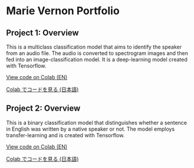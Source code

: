 # **Marie Vernon Portfolio**
## Project 1: Overview
This is a multiclass classification model that aims to identify the speaker from an audio file.
The audio is converted to spectrogram images and then fed into an image-classification model.
It is a deep-learning model created with Tensorflow.

[View code on Colab (EN)]()

[Colab でコードを見る (日本語)]()


## Project 2: Overview
This is a binary classification model that distinguishes whether a sentence in English was written by a native speaker or not.
The model employs transfer-learning and is created with Tensorflow.

[View code on Colab (EN)]()

[Colab でコードを見る (日本語)]()

